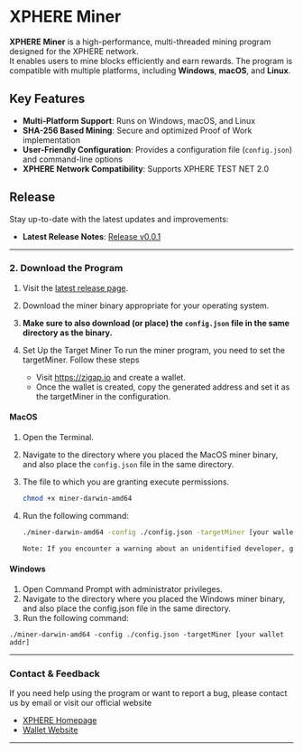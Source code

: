 # XPHERE Miner

**XPHERE Miner** is a high-performance, multi-threaded mining program designed for the XPHERE network.  
It enables users to mine blocks efficiently and earn rewards. The program is compatible with multiple platforms, including **Windows**, **macOS**, and **Linux**.

## Key Features

- **Multi-Platform Support**: Runs on Windows, macOS, and Linux
- **SHA-256 Based Mining**: Secure and optimized Proof of Work implementation
- **User-Friendly Configuration**: Provides a configuration file (`config.json`) and command-line options
- **XPHERE Network Compatibility**: Supports XPHERE TEST NET 2.0

## Release

Stay up-to-date with the latest updates and improvements:

- **Latest Release Notes**: [Release v0.0.1](https://github.com/xpherechain/Xphere-miner/releases/tag/v0.0.1)

---

### 2. Download the Program

1. Visit the [latest release page](https://github.com/xpherechain/Xphere-miner/releases).
2. Download the miner binary appropriate for your operating system.
3. **Make sure to also download (or place) the `config.json` file in the same directory as the binary.**

4. Set Up the Target Miner
   To run the miner program, you need to set the targetMiner. Follow these steps
   - Visit https://zigap.io and create a wallet.
   - Once the wallet is created, copy the generated address and set it as the targetMiner in the configuration.

#### MacOS

1. Open the Terminal.
2. Navigate to the directory where you placed the MacOS miner binary, and also place the `config.json` file in the same directory.
3. The file to which you are granting execute permissions.

   ```bash
   chmod +x miner-darwin-amd64
   ```

4. Run the following command:

   ```bash
   ./miner-darwin-amd64 -config ./config.json -targetMiner [your wallet address]

   Note: If you encounter a warning about an unidentified developer, go to System Preferences → Security & Privacy → General, and allow the miner program.
   ```

#### Windows

1. Open Command Prompt with administrator privileges.
2. Navigate to the directory where you placed the Windows miner binary, and also place the config.json file in the same directory.
3. Run the following command:

```
./miner-darwin-amd64 -config ./config.json -targetMiner [your wallet addr]
```

---

### Contact & Feedback

If you need help using the program or want to report a bug, please contact us by email or visit our official website

- <a href="https://x-phere.com" target="_blank">XPHERE Homepage</a>
- <a href="https://zigap.io" target="_blank">Wallet Website</a>

---
